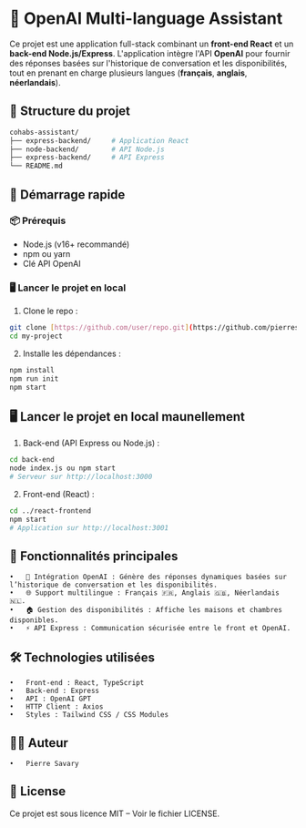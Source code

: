 # 🏡 OpenAI Multi-language Assistant

Ce projet est une application full-stack combinant un **front-end React** et un **back-end Node.js/Express**. L'application intègre l'API **OpenAI** pour fournir des réponses basées sur l'historique de conversation et les disponibilités, tout en prenant en charge plusieurs langues (**français**, **anglais**, **néerlandais**).

## 📁 Structure du projet

```bash
cohabs-assistant/
├── express-backend/     # Application React
├── node-backend/        # API Node.js
├── express-backend/     # API Express
└── README.md
```

## 🚀 Démarrage rapide

### 📦 Prérequis
- Node.js (v16+ recommandé)
- npm ou yarn
- Clé API OpenAI

### 🖥️ Lancer le projet en local
1. Clone le repo :
```bash
git clone [https://github.com/user/repo.git](https://github.com/pierresavary562935/cohabs-assistant.git)
cd my-project
```

2. Installe les dépendances :


```bash
npm install
npm run init
npm start
```

## 🖥️ Lancer le projet en local maunellement
1. Back-end (API Express ou Node.js) :
```bash
cd back-end
node index.js ou npm start
# Serveur sur http://localhost:3000
```

2. Front-end (React) :
```bash
cd ../react-frontend
npm start
# Application sur http://localhost:3001
```

## 🧩 Fonctionnalités principales
	•	💬 Intégration OpenAI : Génère des réponses dynamiques basées sur l’historique de conversation et les disponibilités.
	•	🌐 Support multilingue : Français 🇫🇷, Anglais 🇬🇧, Néerlandais 🇳🇱.
	•	🏠 Gestion des disponibilités : Affiche les maisons et chambres disponibles.
	•	⚡ API Express : Communication sécurisée entre le front et OpenAI.

## 🛠️ Technologies utilisées
	•	Front-end : React, TypeScript
	•	Back-end : Express
	•	API : OpenAI GPT
	•	HTTP Client : Axios
	•	Styles : Tailwind CSS / CSS Modules

## 🧑‍💻 Auteur
	•	Pierre Savary

## 📄 License

Ce projet est sous licence MIT – Voir le fichier LICENSE.
